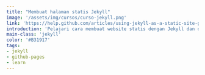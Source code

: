 ```yaml
---
title: "Membuat halaman statis Jekyll"
image: '/assets/img/cursos/curso-jekyll.png'
link: 'https://help.github.com/articles/using-jekyll-as-a-static-site-generator-with-github-pages/'
introduction: 'Pelajari cara membuat website statis dengan Jekyll dan di host langsung di Github Pages, cara yang mudah jika anda tertarik.'
main-class: 'jekyll'
color: '#B31917'
tags:
- jekyll
- github-pages
- learn
---
```

